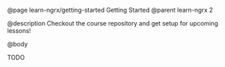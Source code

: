@page learn-ngrx/getting-started Getting Started
@parent learn-ngrx 2

@description Checkout the course repository and get setup for upcoming lessons!

@body

TODO